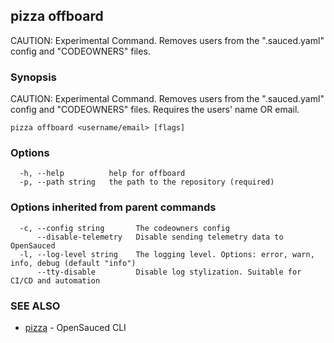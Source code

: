 ## pizza offboard

CAUTION: Experimental Command. Removes users from the ".sauced.yaml" config and "CODEOWNERS" files.

### Synopsis

CAUTION: Experimental Command. Removes users from the \".sauced.yaml\" config and \"CODEOWNERS\" files.
Requires the users' name OR email.

```
pizza offboard <username/email> [flags]
```

### Options

```
  -h, --help          help for offboard
  -p, --path string   the path to the repository (required)
```

### Options inherited from parent commands

```
  -c, --config string       The codeowners config
      --disable-telemetry   Disable sending telemetry data to OpenSauced
  -l, --log-level string    The logging level. Options: error, warn, info, debug (default "info")
      --tty-disable         Disable log stylization. Suitable for CI/CD and automation
```

### SEE ALSO

* [pizza](pizza.md)	 - OpenSauced CLI

